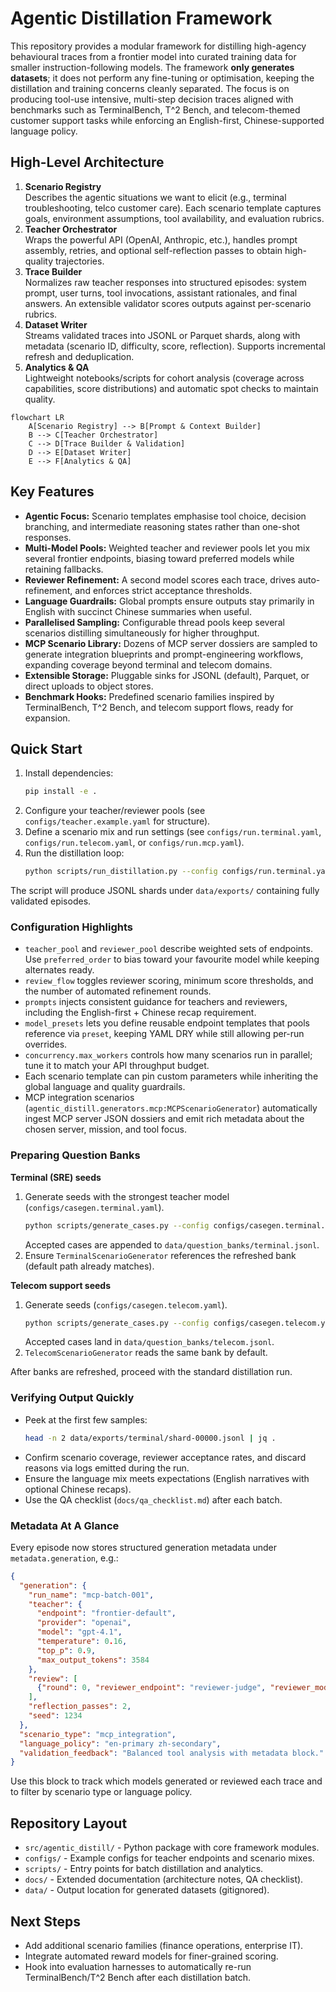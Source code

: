 # Agentic Distillation Framework

This repository provides a modular framework for distilling high-agency behavioural traces from a frontier model into curated training data for smaller instruction-following models. The framework **only generates datasets**; it does not perform any fine-tuning or optimisation, keeping the distillation and training concerns cleanly separated. The focus is on producing tool-use intensive, multi-step decision traces aligned with benchmarks such as TerminalBench, T^2 Bench, and telecom-themed customer support tasks while enforcing an English-first, Chinese-supported language policy.

## High-Level Architecture

1. **Scenario Registry**  
   Describes the agentic situations we want to elicit (e.g., terminal troubleshooting, telco customer care). Each scenario template captures goals, environment assumptions, tool availability, and evaluation rubrics.
2. **Teacher Orchestrator**  
   Wraps the powerful API (OpenAI, Anthropic, etc.), handles prompt assembly, retries, and optional self-reflection passes to obtain high-quality trajectories.
3. **Trace Builder**  
   Normalizes raw teacher responses into structured episodes: system prompt, user turns, tool invocations, assistant rationales, and final answers. An extensible validator scores outputs against per-scenario rubrics.
4. **Dataset Writer**  
   Streams validated traces into JSONL or Parquet shards, along with metadata (scenario ID, difficulty, score, reflection). Supports incremental refresh and deduplication.
5. **Analytics & QA**  
   Lightweight notebooks/scripts for cohort analysis (coverage across capabilities, score distributions) and automatic spot checks to maintain quality.

```mermaid
flowchart LR
    A[Scenario Registry] --> B[Prompt & Context Builder]
    B --> C[Teacher Orchestrator]
    C --> D[Trace Builder & Validation]
    D --> E[Dataset Writer]
    E --> F[Analytics & QA]
```

## Key Features

- **Agentic Focus:** Scenario templates emphasise tool choice, decision branching, and intermediate reasoning states rather than one-shot responses.
- **Multi-Model Pools:** Weighted teacher and reviewer pools let you mix several frontier endpoints, biasing toward preferred models while retaining fallbacks.
- **Reviewer Refinement:** A second model scores each trace, drives auto-refinement, and enforces strict acceptance thresholds.
- **Language Guardrails:** Global prompts ensure outputs stay primarily in English with succinct Chinese summaries when useful.
- **Parallelised Sampling:** Configurable thread pools keep several scenarios distilling simultaneously for higher throughput.
- **MCP Scenario Library:** Dozens of MCP server dossiers are sampled to generate integration blueprints and prompt-engineering workflows, expanding coverage beyond terminal and telecom domains.
- **Extensible Storage:** Pluggable sinks for JSONL (default), Parquet, or direct uploads to object stores.
- **Benchmark Hooks:** Predefined scenario families inspired by TerminalBench, T^2 Bench, and telecom support flows, ready for expansion.

## Quick Start

1. Install dependencies:
   ```bash
   pip install -e .
   ```
2. Configure your teacher/reviewer pools (see `configs/teacher.example.yaml` for structure).
3. Define a scenario mix and run settings (see `configs/run.terminal.yaml`, `configs/run.telecom.yaml`, or `configs/run.mcp.yaml`).
4. Run the distillation loop:
   ```bash
   python scripts/run_distillation.py --config configs/run.terminal.yaml
   ```

The script will produce JSONL shards under `data/exports/` containing fully validated episodes.

### Configuration Highlights

- `teacher_pool` and `reviewer_pool` describe weighted sets of endpoints. Use `preferred_order` to bias toward your favourite model while keeping alternates ready.
- `review_flow` toggles reviewer scoring, minimum score thresholds, and the number of automated refinement rounds.
- `prompts` injects consistent guidance for teachers and reviewers, including the English-first + Chinese recap requirement.
- `model_presets` lets you define reusable endpoint templates that pools reference via `preset`, keeping YAML DRY while still allowing per-run overrides.
- `concurrency.max_workers` controls how many scenarios run in parallel; tune it to match your API throughput budget.
- Each scenario template can pin custom parameters while inheriting the global language and quality guardrails.
- MCP integration scenarios (`agentic_distill.generators.mcp:MCPScenarioGenerator`) automatically ingest MCP server JSON dossiers and emit rich metadata about the chosen server, mission, and tool focus.

### Preparing Question Banks

**Terminal (SRE) seeds**
1. Generate seeds with the strongest teacher model (`configs/casegen.terminal.yaml`).
   ```bash
   python scripts/generate_cases.py --config configs/casegen.terminal.yaml
   ```
   Accepted cases are appended to `data/question_banks/terminal.jsonl`.
2. Ensure `TerminalScenarioGenerator` references the refreshed bank (default path already matches).

**Telecom support seeds**
1. Generate seeds (`configs/casegen.telecom.yaml`).
   ```bash
   python scripts/generate_cases.py --config configs/casegen.telecom.yaml
   ```
   Accepted cases land in `data/question_banks/telecom.jsonl`.
2. `TelecomScenarioGenerator` reads the same bank by default.

After banks are refreshed, proceed with the standard distillation run.
### Verifying Output Quickly

- Peek at the first few samples:
  ```bash
  head -n 2 data/exports/terminal/shard-00000.jsonl | jq .
  ```
- Confirm scenario coverage, reviewer acceptance rates, and discard reasons via logs emitted during the run.
- Ensure the language mix meets expectations (English narratives with optional Chinese recaps).
- Use the QA checklist (`docs/qa_checklist.md`) after each batch.

### Metadata At A Glance

Every episode now stores structured generation metadata under `metadata.generation`, e.g.:

```json
{
  "generation": {
    "run_name": "mcp-batch-001",
    "teacher": {
      "endpoint": "frontier-default",
      "provider": "openai",
      "model": "gpt-4.1",
      "temperature": 0.16,
      "top_p": 0.9,
      "max_output_tokens": 3584
    },
    "review": [
      {"round": 0, "reviewer_endpoint": "reviewer-judge", "reviewer_model": "gpt-4.1-mini", "score": 0.92, "...": "..."}
    ],
    "reflection_passes": 2,
    "seed": 1234
  },
  "scenario_type": "mcp_integration",
  "language_policy": "en-primary zh-secondary",
  "validation_feedback": "Balanced tool analysis with metadata block."
}
```

Use this block to track which models generated or reviewed each trace and to filter by scenario type or language policy.

## Repository Layout

- `src/agentic_distill/` - Python package with core framework modules.
- `configs/` - Example configs for teacher endpoints and scenario mixes.
- `scripts/` - Entry points for batch distillation and analytics.
- `docs/` - Extended documentation (architecture notes, QA checklist).
- `data/` - Output location for generated datasets (gitignored).

## Next Steps

- Add additional scenario families (finance operations, enterprise IT).
- Integrate automated reward models for finer-grained scoring.
- Hook into evaluation harnesses to automatically re-run TerminalBench/T^2 Bench after each distillation batch.
